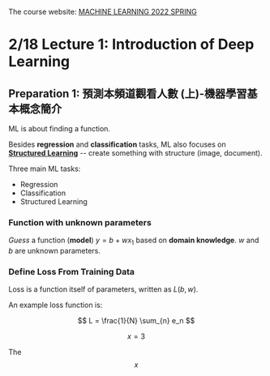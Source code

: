 The course website: [MACHINE LEARNING 2022 SPRING](https://speech.ee.ntu.edu.tw/~hylee/ml/2022-spring.php)

# 2/18 Lecture 1: Introduction of Deep Learning

## Preparation 1: 預測本頻道觀看人數 (上)-機器學習基本概念簡介

ML is about finding a function.

Besides **regression** and **classification** tasks, ML also focuses on **<u>Structured Learning</u>** -- create something with structure (image, document).

Three main ML tasks:

- Regression
- Classification
- Structured Learning

### Function with unknown parameters

*Guess* a function (**model**) $y=b+wx_1$ based on **domain knowledge**. $w$ and $b$ are unknown parameters. 

### Define Loss From Training Data

Loss is a function itself of parameters, written as $L(b,w)$​. 

An example loss function is:


$$
L = \frac{1}{N} \sum_{n} e_n
$$

$$
x=3
$$

The
$$
x
$$
